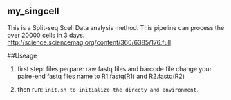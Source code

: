 ## my_singcell
This is a Split-seq Scell Data analysis method. This pipeline can process the over 20000 cells in 3 days.
<http://science.sciencemag.org/content/360/6385/176.full>


##Useage

1. first step:
          files perpare: raw fastq files and barcode file
          change your paire-end fastq files name to R1.fastq(R1) and R2.fastq(R2)
    
 2. then run:
         `init.sh to initialize the directy and environment.`
         
   
    
